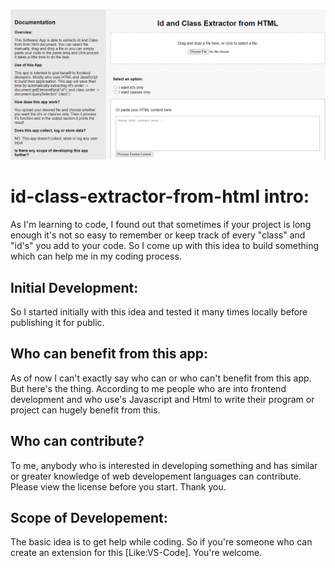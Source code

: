 ![](https://github.com/New-Dev24/id-class-extractor-from-html/blob/2447431fbbf31f597d79fcb472e0147005656e6b/image/home-page-of-id-class-extractor-from-html.PNG)
# id-class-extractor-from-html intro:

As I'm learning to code, I found out that sometimes if your project is long enough it's not so easy to remember or keep track of every "class" and "id's" you add to your code. 
So I come up with this idea to build something which can help me in my coding process.

## Initial Development:

So I started initially with this idea and tested it many times locally before publishing it for public.

## Who can benefit from this app:
As of now I can't exactly say who can or who can't benefit from this app. But here's the thing. According to me people who are into frontend development and who use's Javascript and Html to write their program or project can hugely benefit from this.

## Who can contribute?
To me, anybody who is interested in developing something and has similar or greater knowledge of web developement languages can contribute.
Please view the license before you start. Thank you.

## Scope of Developement:
The basic idea is to get help while coding. So if you're someone who can create an extension for this [Like:VS-Code]. You're welcome.
